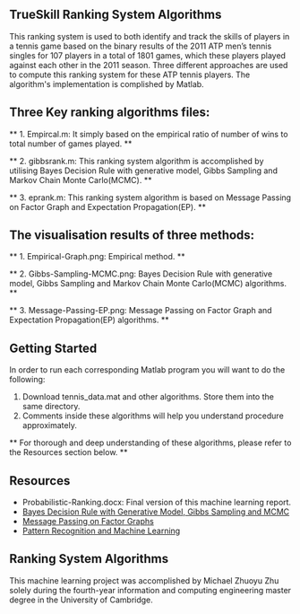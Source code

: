 TrueSkill Ranking System Algorithms
-----------------------------------
This ranking system is used to both identify and track the skills of players in a tennis game based on the binary results of the 2011 ATP men’s tennis singles for 107 players in a total of 1801 games, which these players played against each other in the 2011 season. Three different approaches are used to compute this ranking system for these ATP tennis players. The algorithm's implementation is complished by Matlab.

## Three Key ranking algorithms files:
** 1. Empircal.m: It simply based on the empirical ratio of number of wins to total number of games played.  **

** 2. gibbsrank.m: This ranking system algorithm is accomplished by utilising Bayes Decision Rule with generative model, Gibbs Sampling and Markov Chain Monte Carlo(MCMC). **

** 3. eprank.m: This ranking system algorithm is based on Message Passing on Factor Graph and Expectation Propagation(EP). **

## The visualisation results of three methods:
** 1. Empirical-Graph.png: Empirical method.  **

** 2. Gibbs-Sampling-MCMC.png: Bayes Decision Rule with generative model, Gibbs Sampling and Markov Chain Monte Carlo(MCMC) algorithms. **

** 3. Message-Passing-EP.png: Message Passing on Factor Graph and Expectation Propagation(EP) algorithms. **

## Getting Started

In order to run each corresponding Matlab program you will want to do the following:

1. Download tennis_data.mat and other algorithms. Store them into the same directory.
2. Comments inside these algorithms will help you understand procedure approximately.

** For thorough and deep understanding of these algorithms, please refer to the Resources section below. **

## Resources

* Probabilistic-Ranking.docx: Final version of this machine learning report.
* [Bayes Decision Rule with Generative Model, Gibbs Sampling and MCMC](http://mlg.eng.cam.ac.uk/teaching/4f13/1314/lect0607.pdf)
* [Message Passing on Factor Graphs](http://mlg.eng.cam.ac.uk/teaching/4f13/1314/lect0809.pdf)
* [Pattern Recognition and Machine Learning](http://research.microsoft.com/en-us/um/people/cmbishop/PRML/index.htm)

## Ranking System Algorithms

This machine learning project was accomplished by Michael Zhuoyu Zhu solely during the fourth-year information and computing engineering master degree in the University of Cambridge.
